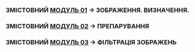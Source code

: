 ### ЗМІСТОВНИЙ [МОДУЛЬ 01](/_LEC_/Modulus_1/Modulus_1.md) -> ЗОБРАЖЕННЯ. ВИЗНАЧЕННЯ.

### ЗМІСТОВНИЙ [МОДУЛЬ 02](/_LEC_/Modulus_2/Modulus_2.md) -> ПРЕПАРУВАННЯ


### ЗМІСТОВНИЙ [МОДУЛЬ 03](/_LEC_/Modulus_3/Modulus_3.md) -> ФІЛЬТРАЦІЯ ЗОБРАЖЕНЬ  
